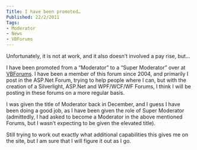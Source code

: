 ```yaml
---
Title: I have been promoted…
Published: 22/2/2011
Tags:
- Moderator
- News
- VBForums
---
```


Unfortunately, it is not at work, and it also doesn’t involved a pay rise, but…

I have been promoted from a “Moderator” to a “Super Moderator” over at [VBForums](http://www.vbforums.com/index.php). I have been a member of this forum since 2004, and primarily I post in the ASP.Net Forum, trying to help people where I can, but with the creation of a Silverlight, ASP.Net and WPF/WCF/WF Forums, I think I will be posting in these forums on a more regular basis.

I was given the title of Moderator back in December, and I guess I have been doing a good job, as I have been given the role of Super Moderator (admittedly, I had asked to become a Moderator in the above mentioned Forums, but I wasn’t expecting to be given the elevated title).

Still trying to work out exactly what additional capabilities this gives me on the site, but I am sure that I will figure it out as I go. 
